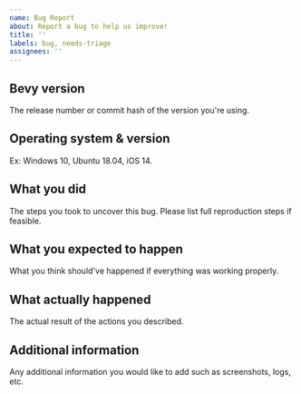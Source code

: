 ```yaml
---
name: Bug Report
about: Report a bug to help us improve!
title: ''
labels: bug, needs-triage
assignees: ''
---
```


## Bevy version

The release number or commit hash of the version you're using.

## Operating system & version

Ex: Windows 10, Ubuntu 18.04, iOS 14.

## What you did

The steps you took to uncover this bug. Please list full reproduction steps if
feasible.

## What you expected to happen

What you think should've happened if everything was working properly.

## What actually happened

The actual result of the actions you described.

## Additional information

Any additional information you would like to add such as screenshots, logs, etc.
